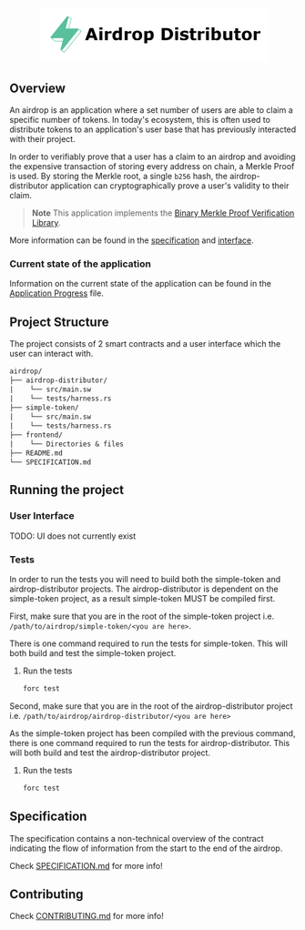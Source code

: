 <p align="center">
    <picture>
        <source media="(prefers-color-scheme: dark)" srcset=".docs/airdrop-distributor_dark.png">
        <img alt="airdrop-distributor logo" width="400px" src=".docs/airdrop-distributor_light.png">
    </picture>
</p>

## Overview

An airdrop is an application where a set number of users are able to claim a specific number of tokens. In today's ecosystem, this is often used to distribute tokens to an application's user base that has previously interacted with their project. 

In order to verifiably prove that a user has a claim to an airdrop and avoiding the expensive transaction of storing every address on chain, a Merkle Proof is used. By storing the Merkle root, a single `b256` hash, the airdrop-distributor application can cryptographically prove a user's validity to their claim.

> **Note** This application implements the [Binary Merkle Proof Verification Library](https://github.com/FuelLabs/sway-libs/tree/master/sway_libs/src/merkle_proof).

More information can be found in the [specification](./SPECIFICATION.md) and [interface](./airdrop-distributor/src/interface.sw).

### Current state of the application

Information on the current state of the application can be found in the [Application Progress](../APPLICATION_PROGRESS.md) file.

## Project Structure

The project consists of 2 smart contracts and a user interface which the user can interact with.

<!--Only show most important files e.g. script to run, build etc.-->

```
airdrop/
├── airdrop-distributor/
|    └── src/main.sw
|    └── tests/harness.rs
├── simple-token/
|    └── src/main.sw
|    └── tests/harness.rs
├── frontend/
|    └── Directories & files
├── README.md
└── SPECIFICATION.md
```

## Running the project

### User Interface

TODO: UI does not currently exist

### Tests

In order to run the tests you will need to build both the simple-token and airdrop-distributor projects. The airdrop-distributor is dependent on the simple-token project, as a result simple-token MUST be compiled first.

First, make sure that you are in the root of the simple-token project i.e. `/path/to/airdrop/simple-token/<you are here>`.

There is one command required to run the tests for simple-token. This will both build and test the simple-token project.

1. Run the tests

   ```bash
   forc test
   ```

Second, make sure that you are in the root of the airdrop-distributor project i.e. `/path/to/airdrop/airdrop-distributor/<you are here>`

As the simple-token project has been compiled with the previous command, there is one command required to run the tests for airdrop-distributor. This will both build and test the airdrop-distributor project.

1. Run the tests

   ```bash
   forc test
   ```

## Specification

The specification contains a non-technical overview of the contract indicating the flow of information from the start to the end of the airdrop.

Check [SPECIFICATION.md](./SPECIFICATION.md) for more info!

## Contributing

Check [CONTRIBUTING.md](../CONTRIBUTING.md) for more info!
